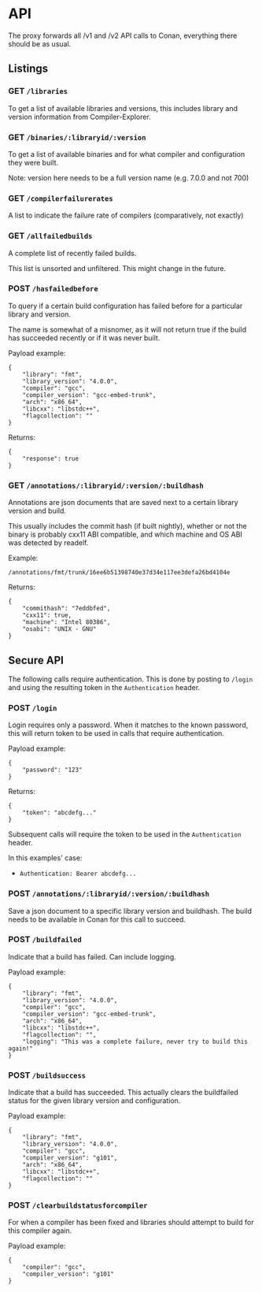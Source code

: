 
# API

The proxy forwards all /v1 and /v2 API calls to Conan, everything there should be as usual.

## Listings

### GET `/libraries`

To get a list of available libraries and versions, this includes library and version information from Compiler-Explorer.

### GET `/binaries/:libraryid/:version`

To get a list of available binaries and for what compiler and configuration they were built.

Note: version here needs to be a full version name (e.g. 7.0.0 and not 700)


### GET `/compilerfailurerates`

A list to indicate the failure rate of compilers (comparatively, not exactly)


### GET `/allfailedbuilds`

A complete list of recently failed builds.

This list is unsorted and unfiltered. This might change in the future.

### POST `/hasfailedbefore`

To query if a certain build configuration has failed before for a particular library and version.

The name is somewhat of a misnomer, as it will not return true if the build has succeeded recently or if it was never built.

Payload example:
```
{
    "library": "fmt",
    "library_version": "4.0.0",
    "compiler": "gcc",
    "compiler_version": "gcc-embed-trunk",
    "arch": "x86_64",
    "libcxx": "libstdc++",
    "flagcollection": ""
}
```

Returns:
```
{
    "response": true
}
```


### GET `/annotations/:libraryid/:version/:buildhash`

Annotations are json documents that are saved next to a certain library version and build.

This usually includes the commit hash (if built nightly), whether or not the binary is probably cxx11 ABI compatible, and which machine and OS ABI was detected by readelf.

Example:

`/annotations/fmt/trunk/16ee6b51398740e37d34e117ee3defa26bd4104e`

Returns:
```
{
    "commithash": "7eddbfed",
    "cxx11": true,
    "machine": "Intel 80386",
    "osabi": "UNIX - GNU"
}
```


## Secure API

The following calls require authentication. This is done by posting to `/login` and using the resulting token in the `Authentication` header.


### POST `/login`

Login requires only a password. When it matches to the known password, this will return token to be used in calls that require authentication.

Payload example:
```
{
    "password": "123"
}
```

Returns:
```
{
    "token": "abcdefg..."
}
```

Subsequent calls will require the token to be used in the `Authentication` header.

In this examples' case:

* `Authentication: Bearer abcdefg...`


### POST `/annotations/:libraryid/:version/:buildhash`

Save a json document to a specific library version and buildhash. The build needs to be available in Conan for this call to succeed.


### POST `/buildfailed`

Indicate that a build has failed. Can include logging.

Payload example:
```
{
    "library": "fmt",
    "library_version": "4.0.0",
    "compiler": "gcc",
    "compiler_version": "gcc-embed-trunk",
    "arch": "x86_64",
    "libcxx": "libstdc++",
    "flagcollection": "",
    "logging": "This was a complete failure, never try to build this again!"
}
```


### POST `/buildsuccess`

Indicate that a build has succeeded. This actually clears the buildfailed status for the given library version and configuration.

Payload example:
```
{
    "library": "fmt",
    "library_version": "4.0.0",
    "compiler": "gcc",
    "compiler_version": "g101",
    "arch": "x86_64",
    "libcxx": "libstdc++",
    "flagcollection": ""
}
```


### POST `/clearbuildstatusforcompiler`

For when a compiler has been fixed and libraries should attempt to build for this compiler again.

Payload example:
```
{
    "compiler": "gcc",
    "compiler_version": "g101"
}
```
